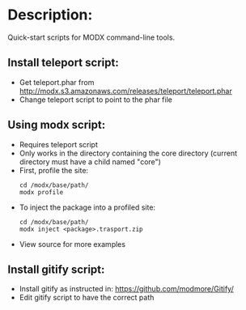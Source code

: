 Description:
============

Quick-start scripts for MODX command-line tools. 


## Install teleport script:

* Get teleport.phar from http://modx.s3.amazonaws.com/releases/teleport/teleport.phar
* Change teleport script to point to the phar file

## Using modx script:

* Requires teleport script
* Only works in the directory containing the core directory (current directory must have a child named "core")
* First, profile the site:
    ```
    cd /modx/base/path/
    modx profile
    ```
* To inject the package into a profiled site:
    ```
    cd /modx/base/path/
    modx inject <package>.trasport.zip
    ```
* View source for more examples   

## Install gitify script:

* Install gitify as instructed in: https://github.com/modmore/Gitify/
* Edit gitify script to have the correct path

